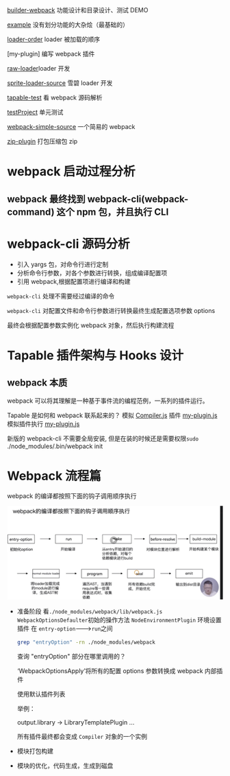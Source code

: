 [builder-webpack](./builder-webpack/readme.md) 功能设计和目录设计、测试 DEMO

[example](./example/readme.md) 没有划分功能的大杂烩（最基础的）

[loader-order](./loader-order/README.md) loader 被加载的顺序

[my-plugin] 编写 webpack 插件

[raw-loader](./raw-loader/README.md)loader 开发

[sprite-loader-source](./sprite-loader-source) 雪碧 loader 开发

[tapable-test](./tapable-test/README.md) 看 webpack 源码解析

[testProject](./testProject/README.md) 单元测试

[webpack-simple-source](./webpack-simple-source/README.md) 一个简易的 webpack

[zip-plugin](./zip-plugin/README.md) 打包压缩包 zip

# webpack 启动过程分析

## webpack 最终找到 webpack-cli(webpack-command) 这个 npm 包，并且执行 CLI

# webpack-cli 源码分析

-   引入 yargs 包，对命令行进行定制
-   分析命令行参数，对各个参数进行转换，组成编译配置项
-   引用 webpack,根据配置项进行编译和构建

`webpack-cli` 处理不需要经过编译的命令

`webpack-cli` 对配置文件和命令行参数进行转换最终生成配置选项参数 options

最终会根据配置参数实例化 webpack 对象，然后执行构建流程

# Tapable 插件架构与 Hooks 设计

## webpack 本质

webpack 可以将其理解是一种基于事件流的编程范例，一系列的插件运行。

[](./tapable-test)

Tapable 是如何和 webpack 联系起来的？
模拟 [Compiler.js](./tapable-test/Compiler.js)
插件 [my-plugin.js](./tapable-test/my-plugin.js)
模拟插件执行 [my-plugin.js](./tapable-test/my-plugin.js)

新版的 webpack-cli 不需要全局安装,
但是在装的时候还是需要权限`sudo` ./node_modules/.bin/webpack init

# Webpack 流程篇

webpack 的编译都按照下面的钩子调用顺序执行

![](./doc/1567735690286.jpg)

-   准备阶段
    看`./node_modules/webpack/lib/webpack.js`
    `WebpackOptionsDefaulter`初始的操作方法
    `NodeEnvironmentPlugin` 环境设置插件 在 `entry-option`--->`run`之间

    ```bash
    grep "entryOption" -rn ./node_modules/webpack
    ```

    查询 "entryOption" 部分在哪里调用的？

    ‘WebpackOptionsApply’将所有的配置 options 参数转换成 webpack 内部插件

    使用默认插件列表

    举例：

    output.library -> LibraryTemplatePlugin
    ...

    所有插件最终都会变成 `Compiler` 对象的一个实例

-   模块打包构建
-   模块的优化，代码生成，生成到磁盘
